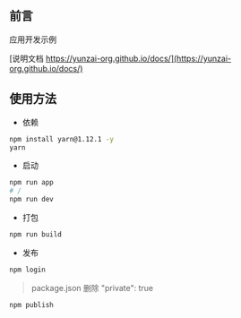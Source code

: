 ## 前言

应用开发示例

[说明文档 https://yunzai-org.github.io/docs/](https://yunzai-org.github.io/docs/)

## 使用方法

- 依赖

```sh
npm install yarn@1.12.1 -y
yarn
```

- 启动

```sh
npm run app
# /
npm run dev
```

- 打包

```sh
npm run build
```

- 发布

```sh
npm login
```

> package.json
> 删除 "private": true

```sh
npm publish
```
